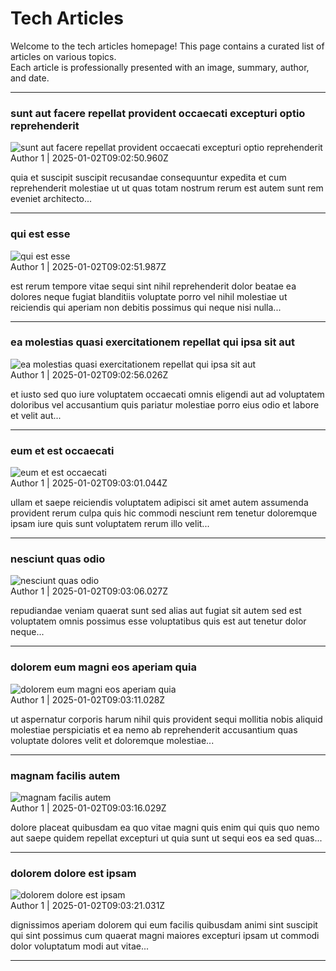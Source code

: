 
# Tech Articles

Welcome to the tech articles homepage! This page contains a curated list of articles on various topics.  
Each article is professionally presented with an image, summary, author, and date.

---


<div class="article" id="article-2025-01-02T09:02:50.960Z">
  <h3 class="article-title">sunt aut facere repellat provident occaecati excepturi optio reprehenderit</h3>
  
  <div class="article-image">
    <img src="https://www.sdsolutionsllc.com/wp-content/uploads/2015/12/Steganography-1024x768.png" alt="sunt aut facere repellat provident occaecati excepturi optio reprehenderit" class="article-image" style="max-width: 100%; height: auto; display: block; margin: 0 auto;">
  </div>
  
  <div class="article-meta">
    <span class="article-author">Author 1</span> | <span class="article-date">2025-01-02T09:02:50.960Z</span>
  </div>
  
  <div class="article-summary">
    <p>quia et suscipit
suscipit recusandae consequuntur expedita et cum
reprehenderit molestiae ut ut quas totam
nostrum rerum est autem sunt rem eveniet architecto...</p>
  </div>
  
  <hr>
</div>

<div class="article" id="article-2025-01-02T09:02:51.987Z">
  <h3 class="article-title">qui est esse</h3>
  
  <div class="article-image">
    <img src="https://www.sdsolutionsllc.com/wp-content/uploads/2015/12/Steganography-1024x768.png" alt="qui est esse" class="article-image" style="max-width: 100%; height: auto; display: block; margin: 0 auto;">
  </div>
  
  <div class="article-meta">
    <span class="article-author">Author 1</span> | <span class="article-date">2025-01-02T09:02:51.987Z</span>
  </div>
  
  <div class="article-summary">
    <p>est rerum tempore vitae
sequi sint nihil reprehenderit dolor beatae ea dolores neque
fugiat blanditiis voluptate porro vel nihil molestiae ut reiciendis
qui aperiam non debitis possimus qui neque nisi nulla...</p>
  </div>
  
  <hr>
</div>

<div class="article" id="article-2025-01-02T09:02:56.026Z">
  <h3 class="article-title">ea molestias quasi exercitationem repellat qui ipsa sit aut</h3>
  
  <div class="article-image">
    <img src="https://www.sdsolutionsllc.com/wp-content/uploads/2015/12/Steganography-1024x768.png" alt="ea molestias quasi exercitationem repellat qui ipsa sit aut" class="article-image" style="max-width: 100%; height: auto; display: block; margin: 0 auto;">
  </div>
  
  <div class="article-meta">
    <span class="article-author">Author 1</span> | <span class="article-date">2025-01-02T09:02:56.026Z</span>
  </div>
  
  <div class="article-summary">
    <p>et iusto sed quo iure
voluptatem occaecati omnis eligendi aut ad
voluptatem doloribus vel accusantium quis pariatur
molestiae porro eius odio et labore et velit aut...</p>
  </div>
  
  <hr>
</div>

<div class="article" id="article-2025-01-02T09:03:01.044Z">
  <h3 class="article-title">eum et est occaecati</h3>
  
  <div class="article-image">
    <img src="https://www.sdsolutionsllc.com/wp-content/uploads/2015/12/Steganography-1024x768.png" alt="eum et est occaecati" class="article-image" style="max-width: 100%; height: auto; display: block; margin: 0 auto;">
  </div>
  
  <div class="article-meta">
    <span class="article-author">Author 1</span> | <span class="article-date">2025-01-02T09:03:01.044Z</span>
  </div>
  
  <div class="article-summary">
    <p>ullam et saepe reiciendis voluptatem adipisci
sit amet autem assumenda provident rerum culpa
quis hic commodi nesciunt rem tenetur doloremque ipsam iure
quis sunt voluptatem rerum illo velit...</p>
  </div>
  
  <hr>
</div>

<div class="article" id="article-2025-01-02T09:03:06.027Z">
  <h3 class="article-title">nesciunt quas odio</h3>
  
  <div class="article-image">
    <img src="https://www.sdsolutionsllc.com/wp-content/uploads/2015/12/Steganography-1024x768.png" alt="nesciunt quas odio" class="article-image" style="max-width: 100%; height: auto; display: block; margin: 0 auto;">
  </div>
  
  <div class="article-meta">
    <span class="article-author">Author 1</span> | <span class="article-date">2025-01-02T09:03:06.027Z</span>
  </div>
  
  <div class="article-summary">
    <p>repudiandae veniam quaerat sunt sed
alias aut fugiat sit autem sed est
voluptatem omnis possimus esse voluptatibus quis
est aut tenetur dolor neque...</p>
  </div>
  
  <hr>
</div>

<div class="article" id="article-2025-01-02T09:03:11.028Z">
  <h3 class="article-title">dolorem eum magni eos aperiam quia</h3>
  
  <div class="article-image">
    <img src="https://www.sdsolutionsllc.com/wp-content/uploads/2015/12/Steganography-1024x768.png" alt="dolorem eum magni eos aperiam quia" class="article-image" style="max-width: 100%; height: auto; display: block; margin: 0 auto;">
  </div>
  
  <div class="article-meta">
    <span class="article-author">Author 1</span> | <span class="article-date">2025-01-02T09:03:11.028Z</span>
  </div>
  
  <div class="article-summary">
    <p>ut aspernatur corporis harum nihil quis provident sequi
mollitia nobis aliquid molestiae
perspiciatis et ea nemo ab reprehenderit accusantium quas
voluptate dolores velit et doloremque molestiae...</p>
  </div>
  
  <hr>
</div>

<div class="article" id="article-2025-01-02T09:03:16.029Z">
  <h3 class="article-title">magnam facilis autem</h3>
  
  <div class="article-image">
    <img src="https://www.sdsolutionsllc.com/wp-content/uploads/2015/12/Steganography-1024x768.png" alt="magnam facilis autem" class="article-image" style="max-width: 100%; height: auto; display: block; margin: 0 auto;">
  </div>
  
  <div class="article-meta">
    <span class="article-author">Author 1</span> | <span class="article-date">2025-01-02T09:03:16.029Z</span>
  </div>
  
  <div class="article-summary">
    <p>dolore placeat quibusdam ea quo vitae
magni quis enim qui quis quo nemo aut saepe
quidem repellat excepturi ut quia
sunt ut sequi eos ea sed quas...</p>
  </div>
  
  <hr>
</div>

<div class="article" id="article-2025-01-02T09:03:21.031Z">
  <h3 class="article-title">dolorem dolore est ipsam</h3>
  
  <div class="article-image">
    <img src="https://www.sdsolutionsllc.com/wp-content/uploads/2015/12/Steganography-1024x768.png" alt="dolorem dolore est ipsam" class="article-image" style="max-width: 100%; height: auto; display: block; margin: 0 auto;">
  </div>
  
  <div class="article-meta">
    <span class="article-author">Author 1</span> | <span class="article-date">2025-01-02T09:03:21.031Z</span>
  </div>
  
  <div class="article-summary">
    <p>dignissimos aperiam dolorem qui eum
facilis quibusdam animi sint suscipit qui sint possimus cum
quaerat magni maiores excepturi
ipsam ut commodi dolor voluptatum modi aut vitae...</p>
  </div>
  
  <hr>
</div>
